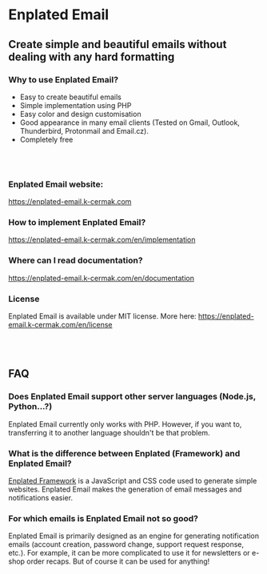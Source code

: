 # Enplated Email
## Create simple and beautiful emails without dealing with any hard formatting

### Why to use Enplated Email?
- Easy to create beautiful emails 
- Simple implementation using PHP
- Easy color and design customisation
- Good appearance in many email clients (Tested on Gmail, Outlook, Thunderbird, Protonmail and Email.cz). 
- Completely free

<br/>
<br/>

### Enplated Email website:
https://enplated-email.k-cermak.com

### How to implement Enplated Email?
https://enplated-email.k-cermak.com/en/implementation

### Where can I read documentation?
https://enplated-email.k-cermak.com/en/documentation

### License
Enplated Email is available under MIT license. More here: https://enplated-email.k-cermak.com/en/license

<br/>
<br/>

## FAQ
### Does Enplated Email support other server languages (Node.js, Python...?)
Enplated Email currently only works with PHP. However, if you want to, transferring it to another language shouldn't be that problem.

### What is the difference between Enplated (Framework) and Enplated Email?
[Enplated Framework](https://github.com/K-cermak/Enplated) is a JavaScript and CSS code used to generate simple websites. Enplated Email makes the generation of email messages and notifications easier.

### For which emails is Enplated Email not so good?
Enplated Email is primarily designed as an engine for generating notification emails (account creation, password change, support request response, etc.). For example, it can be more complicated to use it for newsletters or e-shop order recaps. But of course it can be used for anything!
